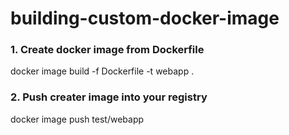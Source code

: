 # building-custom-docker-image
### 1. Create docker image from Dockerfile
docker image build -f Dockerfile -t webapp .
### 2. Push creater image into your registry
docker image push test/webapp
